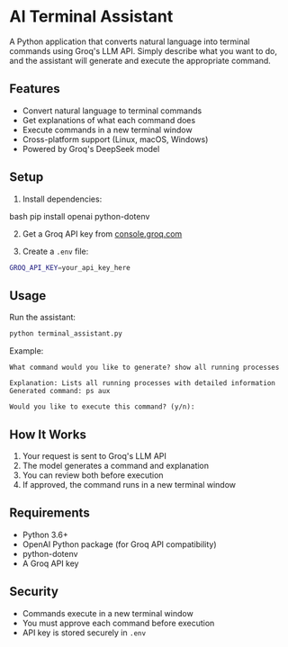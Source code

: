 # AI Terminal Assistant

A Python application that converts natural language into terminal commands using Groq's LLM API. Simply describe what you want to do, and the assistant will generate and execute the appropriate command.

## Features

- Convert natural language to terminal commands
- Get explanations of what each command does
- Execute commands in a new terminal window
- Cross-platform support (Linux, macOS, Windows)
- Powered by Groq's DeepSeek model

## Setup

1. Install dependencies:

bash
pip install openai python-dotenv

2. Get a Groq API key from [console.groq.com](https://console.groq.com)

3. Create a `.env` file:

```bash
GROQ_API_KEY=your_api_key_here
```

## Usage

Run the assistant:
```bash
python terminal_assistant.py
```

Example:
```
What command would you like to generate? show all running processes

Explanation: Lists all running processes with detailed information
Generated command: ps aux

Would you like to execute this command? (y/n): 
```

## How It Works

1. Your request is sent to Groq's LLM API
2. The model generates a command and explanation
3. You can review both before execution
4. If approved, the command runs in a new terminal window

## Requirements

- Python 3.6+
- OpenAI Python package (for Groq API compatibility)
- python-dotenv
- A Groq API key

## Security

- Commands execute in a new terminal window
- You must approve each command before execution
- API key is stored securely in `.env`

